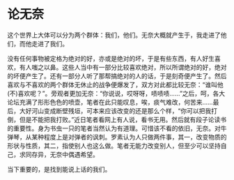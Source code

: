 # 论无奈


这个世界上大体可以分为两个群体：我们，他们。无奈大概就产生于，我走进了他们，而他走进了我们。

没有任何事物被定格为绝对的好，亦或是绝对的坏，于是有些东西，有人好生喜欢，有人嗤之以鼻。这些人当中有一部分比较喜欢绝对，所以所谓绝对的好，绝对的坏便产生了。还有一部分人听了那帮搞绝对的人的话，于是刻奇便产生了。然后喜欢与不喜欢的两个群体无休止的战争便爆发了，双方对此都比较无奈：“谁叫他(不)喜欢呢？”。旁观者更加无奈：“你说说，哎呀呀，啧啧啧……”之后，呵，各大论坛充满了形形色色的喷壶，笔者在此只能叹息，唉，痰气难改，何苦来……最后，大好河山变成断壁残垣，可本来应该改变的还是那么个样，“你可以把我打倒，但是不能把我打败。”近日笔者看网上有人说，看书无用。然后就有段子论读书的重要性。身为书虫一只的笔者当然认为有道理。可惜该不看的依旧，无奈。对牛弹琴，从某种程度上是对弹者的讽刺。罗素认为人只做两件事，其一，改变物质的形状与性质，其二，指使别人也这么做。笔者无能力改变别人，但至少可以坚持自己，求同存异，无奈中偶遇希望。

当下重要的，是找到能说上话的我们。
